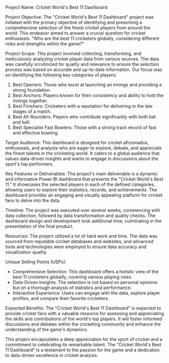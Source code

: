 Project Name: Cricket World's Best 11 Dashboard

Project Objective:
The "Cricket World's Best 11 Dashboard" project was initiated with the primary objective of identifying and presenting a comprehensive selection of the finest cricket players from around the world. This endeavor aimed to answer a crucial question for cricket enthusiasts: "Who are the best 11 cricketers globally, considering different roles and strengths within the game?"

Project Scope:
This project involved collecting, transforming, and meticulously analyzing cricket player data from various sources. The data was carefully scrutinized for quality and relevance to ensure the selection process was based on accurate and up-to-date information. Our focus was on identifying the following key categories of players:

1. Best Openers: Those who excel at launching an innings and providing a strong foundation.
2. Best Anchors: Players known for their consistency and ability to hold the innings together.
3. Best Finishers: Cricketers with a reputation for delivering in the late stages of a match.
4. Best All-Rounders: Players who contribute significantly with both bat and ball.
5. Best Specialist Fast Bowlers: Those with a strong track record of fast and effective bowling.

Target Audience:
This dashboard is designed for cricket aficionados, enthusiasts, and analysts who are eager to explore, debate, and appreciate the finest talents in the cricketing world. It caters to a global audience that values data-driven insights and wants to engage in discussions about the sport's top performers.

Key Features or Deliverables:
The project's main deliverable is a dynamic and informative Power BI dashboard that presents the "Cricket World's Best 11." It showcases the selected players in each of the defined categories, allowing users to explore their statistics, records, and achievements. The dashboard provides an engaging and visually appealing platform for cricket fans to delve into the data.

Timeline:
The project was executed over several weeks, commencing with data collection, followed by data transformation and quality checks. The dashboard design and development took additional time, culminating in the presentation of the final product.

Resources:
The project utilized a lot of hard work and time. The data was sourced from reputable cricket databases and websites, and advanced tools and technologies were employed to ensure data accuracy and visualization quality.

Unique Selling Points (USPs):
- Comprehensive Selection: This dashboard offers a holistic view of the best 11 cricketers globally, covering various playing roles.
- Data-Driven Insights: The selection is not based on personal opinions but on a thorough analysis of statistics and performance.
- Interactive Experience: Users can engage with the data, explore player profiles, and compare their favorite cricketers.

Expected Benefits:
The "Cricket World's Best 11 Dashboard" is expected to provide cricket fans with a valuable resource for assessing and appreciating the skills and contributions of the world's top players. It will foster informed discussions and debates within the cricketing community and enhance the understanding of the game's dynamics.

This project encapsulates a deep appreciation for the sport of cricket and a commitment to celebrating its remarkable talent. The "Cricket World's Best 11 Dashboard" is a testament to the passion for the game and a dedication to data-driven excellence in cricket analysis.

